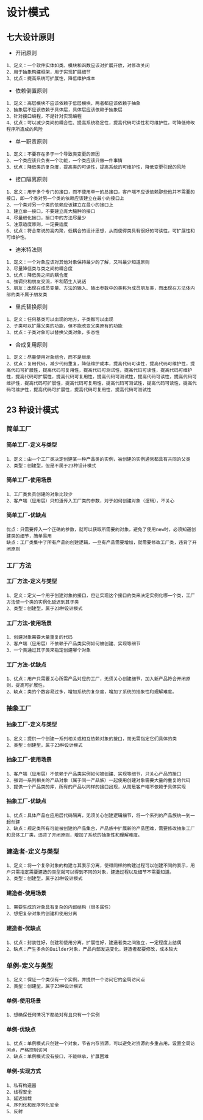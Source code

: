 # 设计模式

## 七大设计原则

- 开闭原则
```text
1、定义：一个软件实体如类、模块和函数应该对扩展开放，对修改关闭
2、用于抽象构建框架，用于实现扩展细节
3、优点：提高系统可扩展性，降低维护成本
``` 

- 依赖倒置原则
```text
1、定义：高层模块不应该依赖于低层模块，两者都应该依赖于抽象
2、抽象层不应该依赖于具体层，具体层应该依赖于抽象层
3、针对接口编程，不是针对实现编程
4、优点：可以减少类间的耦合性、提高系统稳定性，提高代码可读性和可维护性，可降低修改程序所造成的风险
```

- 单一职责原则
```text
1、定义：不要存在多于一个导致类变更的原因
2、一个类应该只负责一个功能，一个类应该只做一件事情
3、优点：降低类的复杂度，提高类的可读性，提高系统的可维护性，降低变更引起的风险
```

- 接口隔离原则
```text
1、定义：用于多个专门的接口，而不使用单一的总接口，客户端不应该依赖那些他并不需要的接口，即一个类对另一个类的依赖应该建立在最小的接口上
2、一个类对另一个类的依赖应该建立在最小的接口上
3、建立单一接口，不要建立庞大臃肿的接口
4、尽量细化接口，接口中的方法尽量少
5、注意适度原则，一定要适度
6、优点：符合常说的高内聚，低耦合的设计思想，从而使得类具有很好的可读性，可扩展性和可维护性。
```

- 迪米特法则
```text
1、定义：一个对象应该对其他对象保持最少的了解，又叫最少知道原则
2、尽量降低类与类之间的耦合度
3、优点：降低类之间的耦合度
4、强调只和朋友交流，不和陌生人说话
5、朋友：出现在成员变量、方法的输入、输出参数中的类称为成员朋友类，而出现在方法体内部的类不属于朋友类
```

- 里氏替换原则
```text
1、定义：任何基类可以出现的地方，子类都可以出现
2、子类可以扩展父类的功能，但不能改变父类原有的功能
3、优点：子类对象可以替换父类对象，多态性
```

- 合成复用原则
```text
1、定义：尽量使用对象组合，而不是继承
2、优点：复用代码，减少代码重复，降低维护成本，提高代码可读性，提高代码可维护性，提高代码可扩展性，提高代码可复用性，提高代码可测试性，提高代码可读性，提高代码可维护性，提高代码可扩展性，提高代码可复用性，提高代码可测试性，提高代码可读性，提高代码可维护性，提高代码可扩展性，提高代码可复用性，提高代码可测试性，提高代码可读性，提高代码可维护性，提高代码可扩展性，提高代码可复用性，提高代码可测试性
```

## 23 种设计模式

### 简单工厂

#### 简单工厂-定义与类型

```text
1、定义：由一个工厂类决定创建某一种产品类的实例，被创建的实例通常都具有共同的父类
2、类型：创建型，但是不属于23种设计模式
```

#### 简单工厂-使用场景
```text
1、工厂类负责创建的对象比较少
2、客户端（应用层）只知道传入工厂类的参数，对于如何创建对象（逻辑），不关心
```

#### 简单工厂-优缺点
```text
优点：只需要传入一个正确的参数，就可以获取所需要的对象，避免了使用new时，必须知道创建类的细节，简单易用
缺点：工厂类集中了所有产品的创建逻辑，一旦有产品需要增加，就需要修改工厂类，违背了开闭原则
```

### 工厂方法

#### 工厂方法-定义与类型
```text
1、定义：定义一个用于创建对象的接口，但让实现这个接口的类来决定实例化哪一个类，工厂方法使一个类的实例化延迟到其子类
2、类型：创建型，属于23种设计模式
```

#### 工厂方法-使用场景
```text
1、创建对象需要大量重复的代码
2、客户端（应用层）不依赖于产品类实例如何被创建、实现等细节
3、一个类通过其子类来指定创建哪个对象
```

#### 工厂方法-优缺点
```text
1、优点：用户只需要关心所需产品对应的工厂，无须关心创建细节，加入新产品符合开闭原则，提高可扩展性。
2、缺点：类的个数容易过多，增加系统的复杂度，增加了系统的抽象性和理解难度。
```

### 抽象工厂

#### 抽象工厂-定义与类型
```text
1、定义：提供一个创建一系列相关或相互依赖对象的接口，而无需指定它们具体的类
2、类型：创建型，属于23种设计模式
```

#### 抽象工厂-使用场景
```text
1、客户端（应用层）不依赖于产品类实例如何被创建、实现等细节，只关心产品的接口
2、强调一系列相关的产品对象（属于同一产品族）一起使用创建对象需要大量的重复的代码
3、提供一个产品类的库，所有的产品以同样的接口出现，从而是客户端不依赖于具体实现
```

#### 抽象工厂-优缺点
```text
1、优点：具体产品在应用层代码隔离，无须关心创建逻辑细节，将一个系列的产品族统一到一起创建
2、缺点：规定类所有可能被创建的产品集合，产品族中扩展新的产品困难，需要修改抽象工厂和具体工厂类，违背了开闭原则，增加了系统的抽象性和理解难度。
```

### 建造者-定义与类型
```text
1、定义：将一个复杂对象的构建与其表示分离，使得同样的构建过程可以创建不同的表示，用户只需指定需要建造的类型就可以得到不同的对象，建造过程以及细节不需要知道。
2、类型：创建型，属于23种设计模式
```

#### 建造者-使用场景
```text
1、需要生成的对象具有复杂的内部结构（很多属性）
2、想把复杂对象的创建和使用分离
```

#### 建造者-优缺点
```text
1、优点：封装性好，创建和使用分离，扩展性好，建造者类之间独立，一定程度上结偶
2、缺点：产生多余的Builder对象，产品内部发送变化，建造者都要修改，成本较大
```

### 单例-定义与类型
```text
1、定义：保证一个类仅有一个实例，并提供一个访问它的全局访问点
2、类型：创建型，属于23种设计模式
```

#### 单例-使用场景
```text
1、想确保任何情况下都绝对有且只有一个实例
```

#### 单例-优缺点
```text
1、优点：单例模式只创建一个对象，节省内存资源，可以避免对资源的多重占用，设置全局访问点，严格控制访问
2、缺点：单例模式没有接口，不能继承，扩展困难
```

#### 单例-实现方式
```text
1、私有构造器
2、线程安全
3、延迟加载
4、序列化和反序列化安全
5、反射
```














